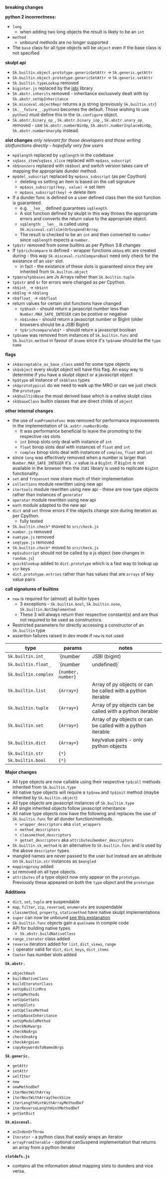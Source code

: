 **breaking changes**

**python 2 incorrectness:**
- `long`
  - when adding two long objects the result is likely to be an `int`
- `method`
  - unbound methods are no longer supported
- The `base` class for all type objects will be `object` even if the base class is not specified


**skulpt api**
- `Sk.builtin.object.prototype.genericGetAttr` -> `Sk.generic.getAttr`
- `Sk.builtin.object.prototype.genericSetAttr` -> `Sk.generic.setAttr`
- `Sk.builtin.typeLookup` removed
- `biginter.js` replaced by the [jsbi](https://github.com/GoogleChromeLabs/jsbi) library
- `Sk.abstr.inherits` removed - inheritance exclusively dealt with by `Sk.abstr.setUpInheritance`
- `Sk.misceval.objectRepr` returns a js string (previously `Sk.builtin.str`)
- `Sk.__future__.python3` becomes the default. Those wishing to use `python2` must define this in the `Sk.configure` object. 
- `Sk.abstr.binary_op_`, `Sk.abstr.binary_iop_`, `Sk.abstr.unary_op_` removed - use `Sk.abstr.numberBinOp`, `Sk.abstr.numberInplaceBinOp`, `Sk.abstr.numberUnaryOp` instead. 

**slot changes**
*only relevant for those developers and those writing slotfunctions directly - hopefully very few users*
- `mp$length` replaced by `sq$length` in the codebase
- `sq$ass_item`/`sq$ass_slice` replaced with `mp$ass_subscript`
- `nb$nonzero` replaced with `nb$bool` and switch version takes care of mapping the appropriate dunder method.
- `mp$del_subscript` replaced by `mp$ass_subscript` (as per Cpython)
  - deleting vs setting an item is based on the call signature
  - `mp$ass_subscript(key, value)` -> set item
  - `mp$ass_subscript(key)` -> delete item
- If a dunder func is defined on a user defined class then the slot function is guaranteed. 
  - e.g. `__len__` defined guarantees `sq$length`. 
  - A slot function defined by skulpt in this way throws the appropriate errors and converts the return value to the appropriate object. 
  - `sq$length`: `__len__` is called using `Sk.misceval.callsim(OrSuspend)Array`. 
  - The result is checked to be an `int` and then converted to `number` since `sq$length` expects a `number`.
- `tp$str` removed from some builtins as per Python 3.8 changes
- If `tp$richcompare` is defined - wrapper functions `ob$eq` etc are created during - this way `Sk.misceval.richCompareBool` need only check for the existance of an `ob$*` slot. 
  - in fact - the existance of these slots is guaranteed since they are inherited from `Sk.builtin.object`
- `tp$mro`/`tp$bases` are Js Arrays rather than `Sk.builtin.tuple`
- `tp$str` and `$r` for errors were changed as per Cpython.
- `nb$int_` -> `nb$int`
- `nb$lng` -> `nb$long`
- `nb$float_` -> `nb$float`
- return values for certain slot functions have changed
  - `tp$hash` - should return a javascript number less than `Number.MAX_SAFE_INTEGER` can be postive or negative
  - `nb$index` - should return a javascript number or BigInt (older browsers should be a JSBI BigInt)
  - `tp$richcompare`/`ob$*` - should return a javascript boolean
- `tp$name` was removed from instances of `Sk.builtin.func` and `Sk.buitin.method` in favour of `$name` since it's `tp$name` should be the `type name`


**flags**
- `sk$acceptable_as_base_class` used for some type objects
- `sk$object` every skulpt object will have this flag. An easy way to determine if you have a skulpt object or a javascript object
- `hp$type` all instance of `sk$klass` types
- `sk$prototypical` do we need to walk up the MRO or can we just check the `prototype`
- `sk$builtinBase` the most derived base which is a native skulpt class
- `sk$baseClass` builtin classes that are direct childs of `object`


**other internal changes**
- the use of `numPromoteFunc` was removed for performance improvements in the implementation of `Sk.asbtr.numberBinOp`
  - It was performance beneficial to leave the promoting to the respective `nb$` slots
  - `int` binop slots only deal with instance of `int`
  - `float` binop slots deal with instances of `float` and `int`
  - `complex` binop slots deal with instances of `complex`, `float` and `int`
- since `long` was effectively removed when a number is larger than `Number.MAX_SAFE_INTEGER` it's `.v` value is a `BigInt`. if `BigInt` is not available in the browser then the `JSBI` library is used to replicate `BigInt` functionality. 
- `set` and `frozenset` now share much of their implementation
- `collections` module rewritten using new api
- `itertools` module rewritten using new api - these are now type objects rather than instances of `generator`
- `operator` module rewritten using new api
- `math` module adapted to the new api
- `dict` and `set` throw errors if the objects change size during iteration as per Cpython.
  - fully tested
- `Sk.builtin.check*` moved to `src/check.js`
- `number.js` removed
- `numtype.js` removed
- `seqtype.js` removed
- `Sk.builtin.check*` moved to `src/check.js`
- `mp$subscript` should not be called by a js object (see changes in `random.js`)
- `quick$lookup` added to `dict.prototype` which is a fast way to lookup up `str` keys
- `dict.prototype.entries` rather than has values that are `arrays` of key value pairs




**call signatures of builtins**
- `new` is required for (almost) all builtin types
  - 3 exceptions - `Sk.builtin.bool`, `Sk.builtin.none`, `Sk.builtin.NotImplemented`
  - These 3 will always return their respective constant(s) and are thus not required to be used as constructors. 
- Restricted parameters for directly accessing a constructor of an `Sk.builtin` type
- assertion failures raised in dev mode if `new` is not used



| type  | params   | notes |
|---|---|---|
| `Sk.builtin.int_`  | `{number| JSBI (bigint)| string| undefined}`  | can also be called with a python object that has `nb$int` defined |
| `Sk.builtin.float_`  | `{number | undefined}`  | can also be called with a python objet that has `nb$float` defined |
| `Sk.builtin.complex`  | `{number, number}`  | |
| `Sk.builtin.list`  | `{Array=}`  | Array of py objects or can be called with a python iterable|
| `Sk.builtin.tuple`  | `{Array=}`  | Array of py objects can be called with a python iterable|
| `Sk.builtin.set`  | `{Array=}`  | Array of py objects or can be called with a python iterable|
| `Sk.builtin.dict`  | `{Array=}`  | key/value pairs - only python objects |
| `Sk.builtin.str`  | `{*}`  | |
| `Sk.builtin.bool`  | `{*}`  | |




**Major changes**
- All type objects are now callable using their respective `tp$call` methods inherited from `Sk.builtin.type`
- All native type objects will require a `tp$new` and `tp$init` method (maybe inherited by `Sk.builtin.object`)
- All type objects are javascript instances of `Sk.builtin.type`
- All single inherited objects follow javascript inheritance
- All native type objects now have the following and replaces the use of `Sk.builtin.func` for all dunder function/methods.
  - `wrapper_descriptors` aka `slot_wrappers`
  - `method_descriptors` 
  - `classmethod_descriptors`
  - `getset_descriptors` aka `attributes`/`member_descriptors`
- `Sk.builtin.sk_method` is an alternative to `Sk.builtin.func` and is used by the above `descriptor` types
- mangled names are never passed to the user but instead are an attribute on `Sk.builtin.str` instances as `$mangled`
- `mappingproxy` added
- `$d` removed on all type objects.
- `attributes` of a type object now only appear on the `prototype`. Previously these appeared on both the `type` object and the `prototype`



**Additions**
- `dict`, `set`, `tuple` are suspendable
- `map`, `filter`, `zip`, `reversed`, `enumerate` are suspendable
- `classmethod`, `property`, `staticmethod` have native skulpt implementations
- `super` can now be unbound [see this explanation](https://stackoverflow.com/questions/30190185/how-can-i-use-super-with-one-argument-in-python/30190341#30190341)
- `Sk.builtin.func` objects gain a `qualname` in compile code
- API for building native types 
  - `Sk.abstr.buildNativeClass`
- `range_iterator` class added
- `reverse` iterators added for `list`, `dict_views`, `range`
- `|` operator valid for `dict`, `dict_keys`, `dict_items`
- `Couter` has number slots added


**`Sk.abstr.`**
- `objectHash`
- `buildNativeClass`
- `buildIteratorClass`
- `setUpBuiltinMro`
- `setUpMethods`
- `setUpGetSets`
- `setUpSlots`
- `setUpClassMethod`
- `setUpBaseInheritance`
- `setUpModuleMethod`
- `checkNoKwargs`
- `checkNoArgs`
- `checkOneArg`
- `checkArgsLen` 
- `copyKeywordsToNamedArgs`


**`Sk.generic.`**
- `getAttr`
- `setAttr`
- `selfIter`
- `new` 
- `newMethodDef`
- `iterNextWithArray`
- `iterNextWithArrayCheckSize`
- `iterLengthHintWithArrayMethodDef`
- `iterReverseLengthHintMethodDef`
- `getSetDict`

**`Sk.misceval.`**
- `asIndexOrThrow`
- `Iterator` - a python class that easily wraps an iterator
- `arrayFromIterable` - optional canSuspend implementation that returns an array from a python iterator

**`slotdefs.js`**
- contains all the information about mapping slots to dunders and vice versa.